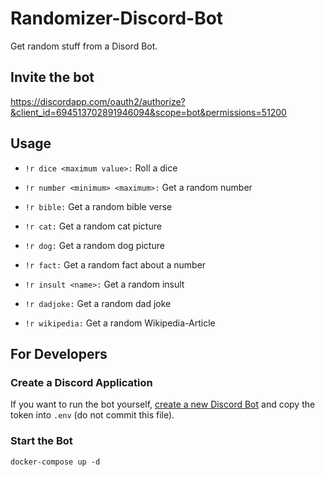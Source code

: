 # Randomizer-Discord-Bot

Get random stuff from a Disord Bot.

## Invite the bot

https://discordapp.com/oauth2/authorize?&client_id=694513702891946094&scope=bot&permissions=51200

## Usage

- `!r dice <maximum value>:` Roll a dice

- `!r number <minimum> <maximum>:` Get a random number

- `!r bible:` Get a random bible verse

- `!r cat:` Get a random cat picture

- `!r dog:` Get a random dog picture

- `!r fact:` Get a random fact about a number

- `!r insult <name>:` Get a random insult

- `!r dadjoke:` Get a random dad joke

- `!r wikipedia:` Get a random Wikipedia-Article

## For Developers

### Create a Discord Application

If you want to run the bot yourself, [create a new Discord Bot](https://discordapp.com/developers/docs/intro#bots-and-apps) and copy the token into  `.env` (do not commit this file).

### Start the Bot

```shell
docker-compose up -d
```

